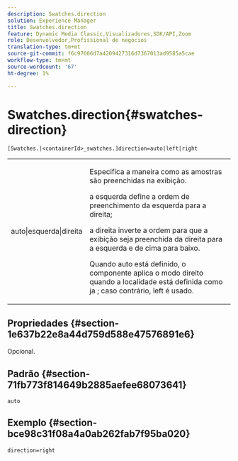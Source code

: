 ```yaml
---
description: Swatches.direction
solution: Experience Manager
title: Swatches.direction
feature: Dynamic Media Classic,Visualizadores,SDK/API,Zoom
role: Desenvolvedor,Profissional de negócios
translation-type: tm+mt
source-git-commit: f6c97606d7a4209427316d7367013ad9585a5cae
workflow-type: tm+mt
source-wordcount: '67'
ht-degree: 1%

---
```



# Swatches.direction{#swatches-direction}

`[Swatches.|<containerId>_swatches.]direction=auto|left|right`

<table id="table_B4B930A32C0742F4932BF071B9EEA9F4"> 
 <tbody> 
  <tr> 
   <td> <p> <span class="codeph"> auto|esquerda|direita  </span> </p> </td> 
   <td> <p> Especifica a maneira como as amostras são preenchidas na exibição. </p> <p> <span class="codeph"> a esquerda  </span> define a ordem de preenchimento da esquerda para a direita; </p> <p> <span class="codeph"> a direita  </span> inverte a ordem para que a exibição seja preenchida da direita para a esquerda e de cima para baixo. </p> <p>Quando <span class="codeph"> auto </span> está definido, o componente aplica o modo <span class="codeph"> direito </span> quando a localidade está definida como <span class="codeph"> ja </span>; caso contrário, left é usado. </p> </td> 
  </tr> 
 </tbody> 
</table>

## Propriedades {#section-1e637b22e8a44d759d588e47576891e6}

Opcional.

## Padrão {#section-71fb773f814649b2885aefee68073641}

`auto`

## Exemplo {#section-bce98c31f08a4a0ab262fab7f95ba020}

`direction=right`
